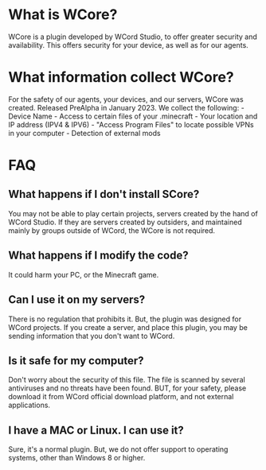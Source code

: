 # What is WCore?
WCore is a plugin developed by WCord Studio, to offer greater security and availability. This offers security for your device, as well as for our agents.

# What information collect WCore?
For the safety of our agents, your devices, and our servers, WCore was created. Released PreAlpha in January 2023.
We collect the following:
    - Device Name
    - Access to certain files of your .minecraft
    - Your location and IP address (IPV4 & IPV6)
    - "Access Program Files" to locate possible VPNs in your computer
    - Detection of external mods

# FAQ
## What happens if I don't install SCore?
You may not be able to play certain projects, servers created by the hand of WCord Studio. If they are servers created by outsiders, and maintained mainly by groups outside of WCord, the WCore is not required.

## What happens if I modify the code?
It could harm your PC, or the Minecraft game.

## Can I use it on my servers?
There is no regulation that prohibits it. But, the plugin was designed for WCord projects. If you create a server, and place this plugin, you may be sending information that you don't want to WCord.

## Is it safe for my computer?
Don't worry about the security of this file. The file is scanned by several antiviruses and no threats have been found. BUT, for your safety, please download it from WCord official download platform, and not external applications.

## I have a MAC or Linux. I can use it?
Sure, it's a normal plugin. But, we do not offer support to operating systems, other than Windows 8 or higher.
